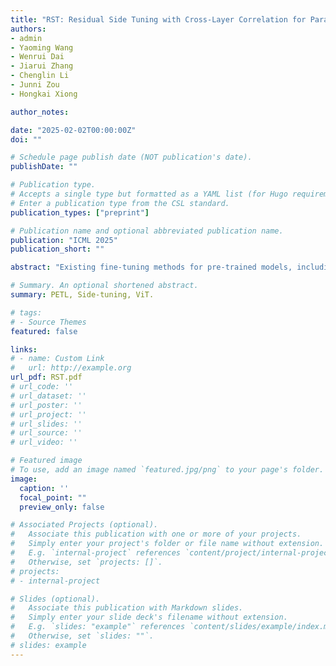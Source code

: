 ```yaml
---
title: "RST: Residual Side Tuning with Cross-Layer Correlation for Parameter Efficient Transfer Learning"
authors:
- admin
- Yaoming Wang
- Wenrui Dai
- Jiarui Zhang
- Chenglin Li
- Junni Zou
- Hongkai Xiong

author_notes:

date: "2025-02-02T00:00:00Z"
doi: ""

# Schedule page publish date (NOT publication's date).
publishDate: ""

# Publication type.
# Accepts a single type but formatted as a YAML list (for Hugo requirements).
# Enter a publication type from the CSL standard.
publication_types: ["preprint"]

# Publication name and optional abbreviated publication name.
publication: "ICML 2025"
publication_short: ""

abstract: "Existing fine-tuning methods for pre-trained models, including parameter-efficient transfer learning (PETL) approaches, suffer from inefficient information extraction and substantial resource consumption. To address these issues, we present Residual Side Tuning (RST), a novel PETL framework designed to enhance information extraction efficiency while maintaining minimal additional parameters. Specifically, RST extracts aggregated features, i.e., residuals, and employs a dual-block side tuning structure--Collect Blocks extract inter-layer information into residuals while Feed Blocks strategically reintegrate them back into the backbone. This parallel processing framework effectively models cross-layer relationships and significantly improves the efficiency of hierarchical feature extraction. Furthermore, RST reinforces these relationships by leveraging an element-wise feature enhancement strategy that integrates residuals with the current layer’s outputs, thereby augmenting information extraction capabilities. This enhanced extraction efficiency enables a parameter sharing strategy within the Collect Blocks, significantly reducing the number of trainable parameters through shared adaptations across multiple layers. Extensive experiments on several benchmark datasets, particularly in low-shot learning scenarios, demonstrate that RST not only outperforms existing PETL methods in accuracy but also achieves substantial reductions in both parameter and memory usage."

# Summary. An optional shortened abstract.
summary: PETL, Side-tuning, ViT.

# tags:
# - Source Themes
featured: false

links:
# - name: Custom Link
#   url: http://example.org
url_pdf: RST.pdf
# url_code: ''
# url_dataset: ''
# url_poster: ''
# url_project: ''
# url_slides: ''
# url_source: ''
# url_video: ''

# Featured image
# To use, add an image named `featured.jpg/png` to your page's folder. 
image:
  caption: ''
  focal_point: ""
  preview_only: false

# Associated Projects (optional).
#   Associate this publication with one or more of your projects.
#   Simply enter your project's folder or file name without extension.
#   E.g. `internal-project` references `content/project/internal-project/index.md`.
#   Otherwise, set `projects: []`.
# projects:
# - internal-project

# Slides (optional).
#   Associate this publication with Markdown slides.
#   Simply enter your slide deck's filename without extension.
#   E.g. `slides: "example"` references `content/slides/example/index.md`.
#   Otherwise, set `slides: ""`.
# slides: example
---
```


<!-- {{% callout note %}}
Create your slides in Markdown - click the *Slides* button to check out the example.
{{% /callout %}}

Add the publication's **full text** or **supplementary notes** here. You can use rich formatting such as including [code, math, and images](https://wowchemy.com/docs/content/writing-markdown-latex/). -->
